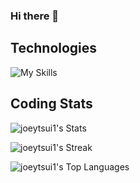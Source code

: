 ### Hi there 👋

## Technologies

![My Skills](https://skillicons.dev/icons?i=js,ts,react,redux,nodejs,express,mongodb,ruby,rails,html,css,sqlite,mysql,postgres,git,aws,&perline=8&theme=dark)
<!--
**joeytsui1/joeytsui1** is a ✨ _special_ ✨ repository because its `README.md` (this file) appears on your GitHub profile.

Here are some ideas to get you started:

- 🔭 I’m currently working on ...
- 🌱 I’m currently learning ...
- 👯 I’m looking to collaborate on ...
- 🤔 I’m looking for help with ...
- 💬 Ask me about ...
- 📫 How to reach me: ...
- 😄 Pronouns: ...
- ⚡ Fun fact: ...
-->
## Coding Stats
![joeytsui1's Stats](https://github-readme-stats.vercel.app/api?username=joeytsui1&theme=tokyonight&show_icons=true&hide_border=true&count_private=true)

![joeytsui1's Streak](https://github-readme-streak-stats.herokuapp.com/?user=joeytsui1&theme=tokyonight&hide_border=true)

![joeytsui1's Top Languages](https://github-readme-stats.vercel.app/api/top-langs/?username=joeytsui1&theme=tokyonight&show_icons=true&hide_border=true&layout=compact)
